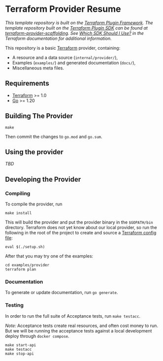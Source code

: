# Terraform Provider Resume

_This template repository is built on the [Terraform Plugin Framework](https://github.com/hashicorp/terraform-plugin-framework). The template repository built on the [Terraform Plugin SDK](https://github.com/hashicorp/terraform-plugin-sdk) can be found at [terraform-provider-scaffolding](https://github.com/hashicorp/terraform-provider-scaffolding). See [Which SDK Should I Use?](https://www.terraform.io/docs/plugin/which-sdk.html) in the Terraform documentation for additional information._

This repository is a basic [Terraform](https://www.terraform.io) provider, containing:

- A resource and a data source (`internal/provider/`),
- Examples (`examples/`) and generated documentation (`docs/`),
- Miscellaneous meta files.

## Requirements

- [Terraform](https://www.terraform.io/downloads.html) >= 1.0
- [Go](https://golang.org/doc/install) >= 1.20

## Building The Provider

```shell
make
```

Then commit the changes to `go.mod` and `go.sum`.

## Using the provider

_TBD_

## Developing the Provider

### Compiling
To compile the provider, run
```shell
make install
```
This will build the provider and put the provider binary in the `$GOPATH/bin` directory.
Terraform does not yet know about our local provider, so run the following in the root of the project to create and source a [Terraform config file](https://developer.hashicorp.com/terraform/cli/config/config-file):
```shell
eval $(./setup.sh)
```
After that you may try one of the examples:
```shell
cd examples/provider
terraform plan
```

### Documentation
To generate or update documentation, run `go generate`.

### Testing
In order to run the full suite of Acceptance tests, run `make testacc`.

*Note:* Acceptance tests create real resources, and often cost money to run.
But we will be running the acceptance tests against a local development deploy through `docker compose`.

```shell
make start-api
make testacc
make stop-api
```

